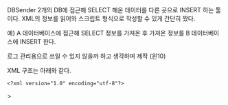 DBSender
2개의 DB에 접근해 SELECT 해온 데이터를 다른 곳으로 INSERT 하는 툴이다. XML의 정보를 읽어와 스크립트 형식으로 작성할 수 있게 간단히 짰다.

예) A 데이터베이스에 접근해 SELECT 정보를 가져온 후 가져온 정보를 B 데이터베이스에 INSERT 한다.

로그 관리용으로 쓰일 수 있지 않을까 하고 생각하며 제작 (윈10)

XML 구조는 아래와 같다.

    <?xml version="1.0" encoding="utf-8"?>
<Root>
  <!-- DB -->
  <Config>
    <!-- SQL 연결 설정 리스트 -->
    <SqlList>      
      <!-- SqlConfig를 name 구분으로 관리 -->
      <Sql name="Remote">
        <host value="127.0.0.1" />
        <port value="3306" />
        <db value="" />
        <uid value="" />
        <pwd value="" />
      </Sql>
      <Sql name="Local">
        <host value="127.0.0.1" />
        <port value="3306" />
        <db value="" />
        <uid value="" />
        <pwd value="" />
      </Sql>
    </SqlList>
    <!-- Query 설정 리스트 -->
    <QueryList>
      <!-- Query문을 name 구분으로 관리, 내부 innerText가 Query문 -->
      <Query name="S_UINFO">
        <![CDATA[
          select `id`, `name` from account
        ]]>
      </Query>
      <Query name="I_UINFO">
        <![CDATA[
          insert into account_log (`UID`, `NAME`)
        ]]>
      </Query>>
    </QueryList>
  </Config>

  <Rule>
    <!-- 타이머 설정 리스트 -->
    <TimerList>
      <!-- 타이머를 인터벌로 관리할 수 있음 -->
      <!--
        * cron param :
                       매 주기마다 실행 (기준: 초) 
                       해당 초에 실행 (기준: 초)
                       해당 분에 실행 (기준: 분)
                       해당 시에 실행 (기준: 시)
                       해당 일에 실행 (기준: 일)
                       해당 월에 실행 (기준: 월)
          
          (조건을 정하지 않으려면 *)
          
        * example) 
            60초마다 실행 : 60 * * * * *
            1시간마다 실행 : 3600 * * * * *
            매일 자정에 실행 : * 0 0 0 * *
            0시 0분에 5초마다 실행 : 5 * 0 0 * *
      -->
      <Timer name="테스트 로그 저장" cron="100 * * * * *" >
        <!-- Select 후 나온 값을 INSERT 한다. (가져온 값을 그대로 넣기 때문에 짝을 맞춰야 함.. DB to DB) -->
        <Select Sql="Remote" Query="S_UINFO" />
        <Insert Sql="Local" Query="I_UINFO" />
      </Timer>      
    </TimerList>
  </Rule>
  
</Root>
